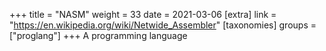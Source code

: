 +++
title = "NASM"
weight = 33
date = 2021-03-06
[extra]
link = "https://en.wikipedia.org/wiki/Netwide_Assembler"
[taxonomies]
groups = ["proglang"]
+++
A programming language

